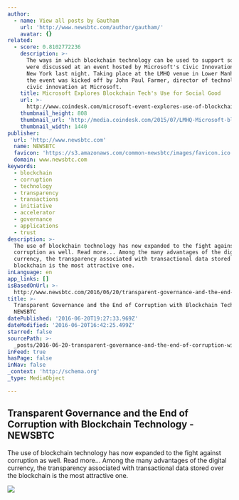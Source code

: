 ```yaml
---
author:
  - name: View all posts by Gautham
    url: 'http://www.newsbtc.com/author/gautham/'
    avatar: {}
related:
  - score: 0.8102772236
    description: >-
      The ways in which blockchain technology can be used to support social good
      were discussed at an event hosted by Microsoft's Civic Innovation team in
      New York last night. Taking place at the LMHQ venue in Lower Manhattan,
      the event was kicked off by John Paul Farmer, director of technology and
      civic innovation at Microsoft.
    title: Microsoft Explores Blockchain Tech's Use for Social Good
    url: >-
      http://www.coindesk.com/microsoft-event-explores-use-of-blockchain-tech-for-social-good-2/
    thumbnail_height: 808
    thumbnail_url: 'http://media.coindesk.com/2015/07/LMHQ-Microsoft-blockchain-discussion.png'
    thumbnail_width: 1440
publisher:
  url: 'http://www.newsbtc.com'
  name: NEWSBTC
  favicon: 'https://s3.amazonaws.com/common-newsbtc/images/favicon.ico'
  domain: www.newsbtc.com
keywords:
  - blockchain
  - corruption
  - technology
  - transparency
  - transactions
  - initiative
  - accelerator
  - governance
  - applications
  - trust
description: >-
  The use of blockchain technology has now expanded to the fight against
  corruption as well. Read more... Among the many advantages of the digital
  currency, the transparency associated with transactional data stored over the
  blockchain is the most attractive one.
inLanguage: en
app_links: []
isBasedOnUrl: >-
  http://www.newsbtc.com/2016/06/20/transparent-governance-and-the-end-of-corruption-with-blockchain-technology/
title: >-
  Transparent Governance and the End of Corruption with Blockchain Technology -
  NEWSBTC
datePublished: '2016-06-20T19:27:33.969Z'
dateModified: '2016-06-20T16:42:25.499Z'
starred: false
sourcePath: >-
  _posts/2016-06-20-transparent-governance-and-the-end-of-corruption-with-blockc.md
inFeed: true
hasPage: false
inNav: false
_context: 'http://schema.org'
_type: MediaObject

---
```

<article style=""><h1>Transparent Governance and the End of Corruption with Blockchain Technology - NEWSBTC</h1><p>The use of blockchain technology has now expanded to the fight against corruption as well. Read more... Among the many advantages of the digital currency, the transparency associated with transactional data stored over the blockchain is the most attractive one.</p><img src="http://s3.amazonaws.com/main-newsbtc-images/2016/06/20163140/corruption.jpg" /></article>